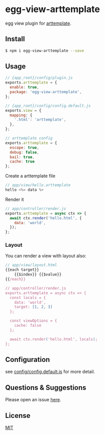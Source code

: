 # egg-view-arttemplate

egg view plugin for [arttemplate].

## Install

```bash
$ npm i egg-view-arttemplate --save
```

## Usage

```js
// {app_root}/config/plugin.js
exports.arttemplate = {
  enable: true,
  package: 'egg-view-arttemplate',
};

// {app_root}/config/config.default.js
exports.view = {
  mapping: {
    '.html': 'arttemplate',
  },
};

// arttemplate config
exports.arttemplate = {
  escape: true,
  debug: false,
  bail: true,
  cache: true
};
```

Create a arttemplate file

```js
// app/view/hello.arttemplate
hello <%= data %>
```

Render it

```js
// app/controller/render.js
exports.arttemplate = async ctx => {
  await ctx.render('hello.html', {
    data: 'world',
  });
};
```

### Layout

You can render a view with layout also:

```js
// app/view/layout.html
{{each target}}
    {{$index}} {{$value}}
{{/each}}

// app/controller/render.js
exports.arttemplate = async ctx => {
  const locals = {
    data: 'world',
    target: [1, 2, 3]
  };

  const viewOptions = {
    cache: false
  };

  await ctx.render('hello.html', locals);
};
```

## Configuration

see [config/config.default.js](config/config.default.js) for more detail.

## Questions & Suggestions

Please open an issue [here](https://github.com/eggjs/egg/issues).

## License

[MIT](LICENSE)

[arttemplate]: https://github.com/jamesliauw/egg-view-arttemplate
